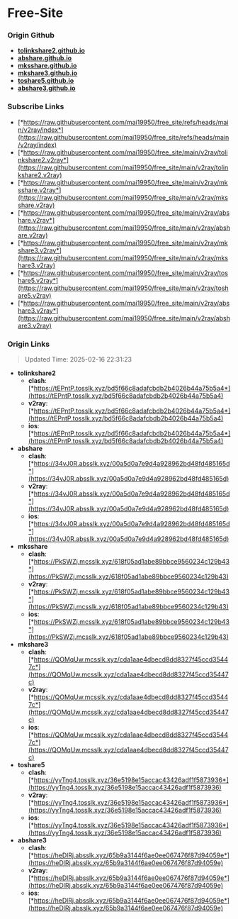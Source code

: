 # Free-Site

### Origin Github

- [**tolinkshare2.github.io**](https://github.com/tolinkshare2/tolinkshare2.github.io)
- [**abshare.github.io**](https://github.com/abshare/abshare.github.io)
- [**mksshare.github.io**](https://github.com/mksshare/mksshare.github.io)
- [**mkshare3.github.io**](https://github.com/mkshare3/mkshare3.github.io)
- [**toshare5.github.io**](https://github.com/toshare5/toshare5.github.io)
- [**abshare3.github.io**](https://github.com/abshare3/abshare3.github.io)

### Subscribe Links

- [*https://raw.githubusercontent.com/mai19950/free_site/refs/heads/main/v2ray/index*](https://raw.githubusercontent.com/mai19950/free_site/refs/heads/main/v2ray/index)
- [*https://raw.githubusercontent.com/mai19950/free_site/main/v2ray/tolinkshare2.v2ray*](https://raw.githubusercontent.com/mai19950/free_site/main/v2ray/tolinkshare2.v2ray)
- [*https://raw.githubusercontent.com/mai19950/free_site/main/v2ray/mksshare.v2ray*](https://raw.githubusercontent.com/mai19950/free_site/main/v2ray/mksshare.v2ray)
- [*https://raw.githubusercontent.com/mai19950/free_site/main/v2ray/abshare.v2ray*](https://raw.githubusercontent.com/mai19950/free_site/main/v2ray/abshare.v2ray)
- [*https://raw.githubusercontent.com/mai19950/free_site/main/v2ray/mkshare3.v2ray*](https://raw.githubusercontent.com/mai19950/free_site/main/v2ray/mkshare3.v2ray)
- [*https://raw.githubusercontent.com/mai19950/free_site/main/v2ray/toshare5.v2ray*](https://raw.githubusercontent.com/mai19950/free_site/main/v2ray/toshare5.v2ray)
- [*https://raw.githubusercontent.com/mai19950/free_site/main/v2ray/abshare3.v2ray*](https://raw.githubusercontent.com/mai19950/free_site/main/v2ray/abshare3.v2ray)

### Origin Links

> Updated Time: 2025-02-16 22:31:23

- **tolinkshare2**
  - **clash**: [*https://tEPntP.tosslk.xyz/bd5f66c8adafcbdb2b4026b44a75b5a4*](https://tEPntP.tosslk.xyz/bd5f66c8adafcbdb2b4026b44a75b5a4)
  - **v2ray**: [*https://tEPntP.tosslk.xyz/bd5f66c8adafcbdb2b4026b44a75b5a4*](https://tEPntP.tosslk.xyz/bd5f66c8adafcbdb2b4026b44a75b5a4)
  - **ios**: [*https://tEPntP.tosslk.xyz/bd5f66c8adafcbdb2b4026b44a75b5a4*](https://tEPntP.tosslk.xyz/bd5f66c8adafcbdb2b4026b44a75b5a4)
- **abshare**
  - **clash**: [*https://34vJ0R.absslk.xyz/00a5d0a7e9d4a928962bd48fd485165d*](https://34vJ0R.absslk.xyz/00a5d0a7e9d4a928962bd48fd485165d)
  - **v2ray**: [*https://34vJ0R.absslk.xyz/00a5d0a7e9d4a928962bd48fd485165d*](https://34vJ0R.absslk.xyz/00a5d0a7e9d4a928962bd48fd485165d)
  - **ios**: [*https://34vJ0R.absslk.xyz/00a5d0a7e9d4a928962bd48fd485165d*](https://34vJ0R.absslk.xyz/00a5d0a7e9d4a928962bd48fd485165d)
- **mksshare**
  - **clash**: [*https://PkSWZj.mcsslk.xyz/618f05ad1abe89bbce9560234c129b43*](https://PkSWZj.mcsslk.xyz/618f05ad1abe89bbce9560234c129b43)
  - **v2ray**: [*https://PkSWZj.mcsslk.xyz/618f05ad1abe89bbce9560234c129b43*](https://PkSWZj.mcsslk.xyz/618f05ad1abe89bbce9560234c129b43)
  - **ios**: [*https://PkSWZj.mcsslk.xyz/618f05ad1abe89bbce9560234c129b43*](https://PkSWZj.mcsslk.xyz/618f05ad1abe89bbce9560234c129b43)
- **mkshare3**
  - **clash**: [*https://QOMqUw.mcsslk.xyz/cda1aae4dbecd8dd8327f45ccd35447c*](https://QOMqUw.mcsslk.xyz/cda1aae4dbecd8dd8327f45ccd35447c)
  - **v2ray**: [*https://QOMqUw.mcsslk.xyz/cda1aae4dbecd8dd8327f45ccd35447c*](https://QOMqUw.mcsslk.xyz/cda1aae4dbecd8dd8327f45ccd35447c)
  - **ios**: [*https://QOMqUw.mcsslk.xyz/cda1aae4dbecd8dd8327f45ccd35447c*](https://QOMqUw.mcsslk.xyz/cda1aae4dbecd8dd8327f45ccd35447c)
- **toshare5**
  - **clash**: [*https://yyTng4.tosslk.xyz/36e5198e15accac43426adf1f5873936*](https://yyTng4.tosslk.xyz/36e5198e15accac43426adf1f5873936)
  - **v2ray**: [*https://yyTng4.tosslk.xyz/36e5198e15accac43426adf1f5873936*](https://yyTng4.tosslk.xyz/36e5198e15accac43426adf1f5873936)
  - **ios**: [*https://yyTng4.tosslk.xyz/36e5198e15accac43426adf1f5873936*](https://yyTng4.tosslk.xyz/36e5198e15accac43426adf1f5873936)
- **abshare3**
  - **clash**: [*https://heDlRj.absslk.xyz/65b9a3144f6ae0ee067476f87d94059e*](https://heDlRj.absslk.xyz/65b9a3144f6ae0ee067476f87d94059e)
  - **v2ray**: [*https://heDlRj.absslk.xyz/65b9a3144f6ae0ee067476f87d94059e*](https://heDlRj.absslk.xyz/65b9a3144f6ae0ee067476f87d94059e)
  - **ios**: [*https://heDlRj.absslk.xyz/65b9a3144f6ae0ee067476f87d94059e*](https://heDlRj.absslk.xyz/65b9a3144f6ae0ee067476f87d94059e)
